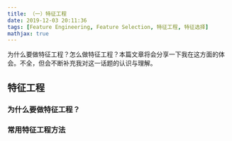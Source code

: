 ```yaml
---
title: （一）特征工程
date: 2019-12-03 20:11:36
tags: [Feature Engineering, Feature Selection, 特征工程, 特征选择]
mathjax: true
---
```


为什么要做特征工程？怎么做特征工程？本篇文章将会分享一下我在这方面的体会。不全，但会不断补充我对这一话题的认识与理解。

<!-- more -->

## 特征工程

### 为什么要做特征工程？


### 常用特征工程方法
